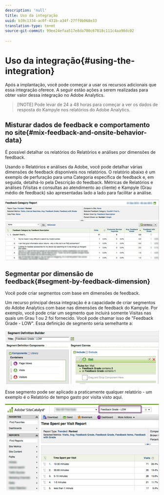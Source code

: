 ```yaml
---
description: 'null'
title: Uso da integração
uuid: b39c1334-ac0f-431b-a34f-27ff9b068e33
translation-type: tm+mt
source-git-commit: 99ee24efaa517e8da700c67818c111c4aa90dc02

---
```



# Uso da integração{#using-the-integration}

Após a implantação, você pode começar a usar os recursos adicionais que essa integração oferece. A seguir estão ações a serem realizadas para obter valor dessa integração no Adobe Analytics.

> [!NOTE] Pode levar de 24 a 48 horas para começar a ver os dados de resposta do Kampyle nos relatórios do Adobe Analytics.

## Misturar dados de feedback e comportamento no site{#mix-feedback-and-onsite-behavior-data}

É possível detalhar os relatórios do Relatórios e análises por dimensões de feedback.

Usando o Relatórios e análises da Adobe, você pode detalhar várias dimensões de feedback disponíveis nos relatórios. O relatório abaixo é um exemplo de perfuração para uma Categoria específica de feedback e, em seguida, detalhá-lo pela Descrição do feedback. Métricas de Relatórios e análises (Visitas e consultas ao atendimento ao cliente) e Kampyle (Grau médio de feedback) são apresentadas lado a lado para facilitar a análise.

![](assets/feedback_category_report.png)

## Segmentar por dimensão de feedback{#segment-by-feedback-dimension}

Você pode criar segmentos com base em dimensões de feedback.

Um recurso principal dessa integração é a capacidade de criar segmentos do Adobe Analytics com base nas dimensões de feedback do Kampyle. Por exemplo, você pode criar um segmento que incluirá somente Visitas nas quais um Grau 1 ou 2 foi fornecido. Você pode chamar isso de "Feedback Grade - LOW". Essa definição de segmento seria semelhante a:

![](assets/segment_feedback.png)

Esse segmento pode ser aplicado a praticamente qualquer relatório - um exemplo é o Relatório de tempo gasto por visita visto aqui.

![](assets/time_spent_per_visit.png)
